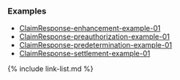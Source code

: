 ### Examples

- [ClaimResponse-enhancement-example-01](ClaimResponse-ClaimResponse-enhancement-example-01.html)
- [ClaimResponse-preauthorization-example-01](ClaimResponse-ClaimResponse-preauthorization-example-01.html)
- [ClaimResponse-predetermination-example-01](ClaimResponse-ClaimResponse-predetermination-example-01.html)
- [ClaimResponse-settlement-example-01](ClaimResponse-ClaimResponse-settlement-example-01.html)

{% include link-list.md %}
